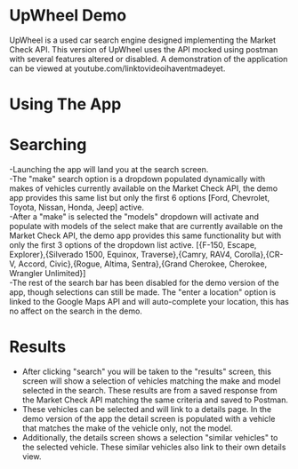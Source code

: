 # UpWheel Demo
UpWheel is a used car search engine designed implementing the Market Check API. This version of UpWheel uses the API mocked using postman with several features altered or disabled. A demonstration of the application can be viewed at youtube.com/linktovideoihaventmadeyet.

# Using The App
# Searching
-Launching the app will land you at the search screen.  
-The "make" search option is a dropdown populated dynamically with makes of vehicles currently available on the Market Check API, the demo app provides this same list but only the first 6 options [Ford, Chevrolet, Toyota, Nissan, Honda, Jeep] active.  
-After a "make" is selected the "models" dropdown will activate and populate with models of the select make that are currently available on the Market Check API, the demo app provides this same functionality but with only the first 3 options of the dropdown list active. [{F-150, Escape, Explorer},{Silverado 1500, Equinox, Traverse},{Camry, RAV4, Corolla},{CR-V, Accord, Civic},{Rogue, Altima, Sentra},{Grand Cherokee, Cherokee, Wrangler Unlimited}]  
-The rest of the search bar has been disabled for the demo version of the app, though selections can still be made. The "enter a location" option is linked to the Google Maps API and will auto-complete your location, this has no affect on the search in the demo.  

# Results
- After clicking "search" you will be taken to the "results" screen, this screen will show a selection of vehicles matching the make and model selected in the search. These results are from a saved response from the Market Check API matching the same criteria and saved to Postman.  
- These vehicles can be selected and will link to a details page. In the demo version of the app the detail screen is populated with a vehicle that matches the make of the vehicle only, not the model.  
- Additionally, the details screen shows a selection "similar vehicles" to the selected vehicle. These similar vehicles also link to their own details view. 
